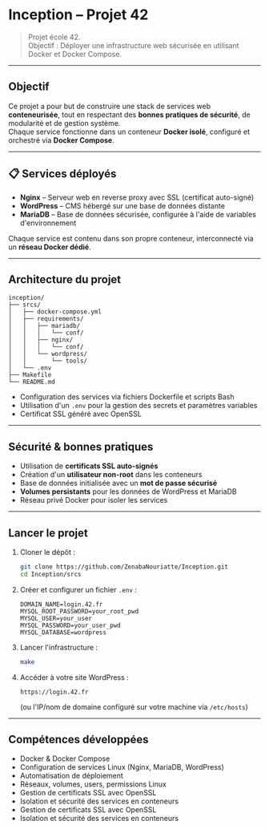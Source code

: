 # Inception – Projet 42
> Projet école 42.  
> Objectif : Déployer une infrastructure web sécurisée en utilisant Docker et Docker Compose.

---

## Objectif 
Ce projet a pour but de construire une stack de services web **conteneurisée**, tout en respectant des **bonnes pratiques de sécurité**, de modularité et de gestion système.  
Chaque service fonctionne dans un conteneur **Docker isolé**, configuré et orchestré via **Docker Compose**.

---

## 📋 Services déployés
- **Nginx** – Serveur web en reverse proxy avec SSL (certificat auto-signé)
- **WordPress** – CMS hébergé sur une base de données distante
- **MariaDB** – Base de données sécurisée, configurée à l'aide de variables d'environnement

Chaque service est contenu dans son propre conteneur, interconnecté via un **réseau Docker dédié**.

---

##  Architecture du projet
```
inception/
├── srcs/
│   ├── docker-compose.yml
│   ├── requirements/
│   │   ├── mariadb/
│   │   │   └── conf/
│   │   ├── nginx/
│   │   │   └── conf/
│   │   └── wordpress/
│   │       └── tools/
│   └── .env
├── Makefile
└── README.md
```

- Configuration des services via fichiers Dockerfile et scripts Bash
- Utilisation d'un `.env` pour la gestion des secrets et paramètres variables
- Certificat SSL généré avec OpenSSL

---

##  Sécurité & bonnes pratiques
- Utilisation de **certificats SSL auto-signés**
- Création d'un **utilisateur non-root** dans les conteneurs
- Base de données initialisée avec un **mot de passe sécurisé**
- **Volumes persistants** pour les données de WordPress et MariaDB
- Réseau privé Docker pour isoler les services

---

##  Lancer le projet

1. Cloner le dépôt :
   ```bash
   git clone https://github.com/ZenabaNouriatte/Inception.git
   cd Inception/srcs
   ```
   
2. Créer et configurer un fichier `.env` :
   ```env
   DOMAIN_NAME=login.42.fr
   MYSQL_ROOT_PASSWORD=your_root_pwd
   MYSQL_USER=your_user
   MYSQL_PASSWORD=your_user_pwd
   MYSQL_DATABASE=wordpress
   ```

3. Lancer l'infrastructure :
   ```bash
   make
   ```

4. Accéder à votre site WordPress :
   ```
   https://login.42.fr
   ```
   (ou l'IP/nom de domaine configuré sur votre machine via `/etc/hosts`)

---

##  Compétences développées
- Docker & Docker Compose
- Configuration de services Linux (Nginx, MariaDB, WordPress)
- Automatisation de déploiement
- Réseaux, volumes, users, permissions Linux
- Gestion de certificats SSL avec OpenSSL
- Isolation et sécurité des services en conteneurs
- Gestion de certificats SSL avec OpenSSL
- Isolation et sécurité des services en conteneurs
